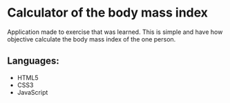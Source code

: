 # Calculator of the body mass index
Application made to exercise that was learned. This is simple and have how objective calculate the body mass index of the one person.

## Languages:
- HTML5
- CSS3
- JavaScript

